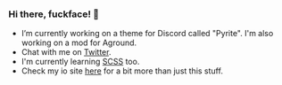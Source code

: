 ### Hi there, fuckface! 👋

- I’m currently working on a theme for Discord called "Pyrite". I'm also working on a mod for Aground.
- Chat with me on [Twitter](https://twitter.com/LeafyLuigi).
- I'm currently learning [SCSS](https://sass-lang.com/documentation/syntax) too.
- Check my io site [here](https://leafyluigi.github.io) for a bit more than just this stuff.
